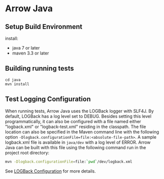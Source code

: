 <!---
  Licensed to the Apache Software Foundation (ASF) under one
  or more contributor license agreements.  See the NOTICE file
  distributed with this work for additional information
  regarding copyright ownership.  The ASF licenses this file
  to you under the Apache License, Version 2.0 (the
  "License"); you may not use this file except in compliance
  with the License.  You may obtain a copy of the License at

    http://www.apache.org/licenses/LICENSE-2.0

  Unless required by applicable law or agreed to in writing,
  software distributed under the License is distributed on an
  "AS IS" BASIS, WITHOUT WARRANTIES OR CONDITIONS OF ANY
  KIND, either express or implied.  See the License for the
  specific language governing permissions and limitations
  under the License.
-->

# Arrow Java

## Setup Build Environment

install:
 - java 7 or later
 - maven 3.3 or later

## Building running tests

```
cd java
mvn install
```

## Test Logging Configuration

When running tests, Arrow Java uses the LOGBack logger with SLF4J. By default,
LOGBack has a log level set to DEBUG. Besides setting this level
programmatically, it can also be configured with a file named either
"logback.xml" or "logback-test.xml" residing in the classpath. The file
location can also be specified in the Maven command line with the following
option `-Dlogback.configurationFile=file:<absolute-file-path>`. A sample
logback.xml file is available in `java/dev` with a log level of ERROR. Arrow
Java can be built with this file using the following command run in the project
root directory:

```bash
mvn -Dlogback.configurationFile=file:`pwd`/dev/logback.xml
```

See [LOGBack Configuration][1] for more details.

[1]: https://logback.qos.ch/manual/configuration.html
